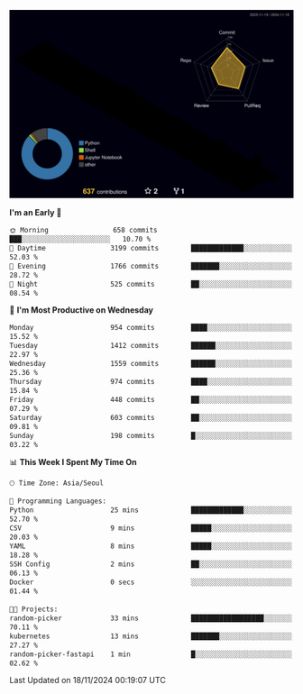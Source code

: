 <!-- ![Header](./github-header-image.png) -->

<!-- <div align="center">
  <img src="https://ziadoua.github.io/m3-Markdown-Badges/badges/FastAPI/fastapi1.svg" />&nbsp
  <img src="https://ziadoua.github.io/m3-Markdown-Badges/badges/Git/git1.svg" />&nbsp
  <img src="https://ziadoua.github.io/m3-Markdown-Badges/badges/Linux/linux2.svg" />&nbsp
  <img src="https://ziadoua.github.io/m3-Markdown-Badges/badges/PostgreSQL/postgresql3.svg" />&nbsp
  <img src="https://ziadoua.github.io/m3-Markdown-Badges/badges/Python/python3.svg" />&nbsp
</div> -->

![](./profile-3d-contrib/profile-night-rainbow.svg)

<!--START_SECTION:waka-->
**I'm an Early 🐤** 

```text
🌞 Morning                658 commits         ███░░░░░░░░░░░░░░░░░░░░░░   10.70 % 
🌆 Daytime                3199 commits        █████████████░░░░░░░░░░░░   52.03 % 
🌃 Evening                1766 commits        ███████░░░░░░░░░░░░░░░░░░   28.72 % 
🌙 Night                  525 commits         ██░░░░░░░░░░░░░░░░░░░░░░░   08.54 % 
```
📅 **I'm Most Productive on Wednesday** 

```text
Monday                   954 commits         ████░░░░░░░░░░░░░░░░░░░░░   15.52 % 
Tuesday                  1412 commits        ██████░░░░░░░░░░░░░░░░░░░   22.97 % 
Wednesday                1559 commits        ██████░░░░░░░░░░░░░░░░░░░   25.36 % 
Thursday                 974 commits         ████░░░░░░░░░░░░░░░░░░░░░   15.84 % 
Friday                   448 commits         ██░░░░░░░░░░░░░░░░░░░░░░░   07.29 % 
Saturday                 603 commits         ██░░░░░░░░░░░░░░░░░░░░░░░   09.81 % 
Sunday                   198 commits         █░░░░░░░░░░░░░░░░░░░░░░░░   03.22 % 
```


📊 **This Week I Spent My Time On** 

```text
🕑︎ Time Zone: Asia/Seoul

💬 Programming Languages: 
Python                   25 mins             █████████████░░░░░░░░░░░░   52.70 % 
CSV                      9 mins              █████░░░░░░░░░░░░░░░░░░░░   20.03 % 
YAML                     8 mins              █████░░░░░░░░░░░░░░░░░░░░   18.28 % 
SSH Config               2 mins              ██░░░░░░░░░░░░░░░░░░░░░░░   06.13 % 
Docker                   0 secs              ░░░░░░░░░░░░░░░░░░░░░░░░░   01.44 % 

🐱‍💻 Projects: 
random-picker            33 mins             ██████████████████░░░░░░░   70.11 % 
kubernetes               13 mins             ███████░░░░░░░░░░░░░░░░░░   27.27 % 
random-picker-fastapi    1 min               █░░░░░░░░░░░░░░░░░░░░░░░░   02.62 % 
```


 Last Updated on 18/11/2024 00:19:07 UTC
<!--END_SECTION:waka-->




